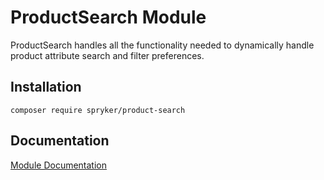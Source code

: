 # ProductSearch Module

ProductSearch handles all the functionality needed to dynamically handle product attribute search and filter preferences.

## Installation

```
composer require spryker/product-search
```

## Documentation

[Module Documentation](https://academy.spryker.com/developing_with_spryker/module_guide/products/about_products.html)
